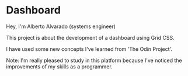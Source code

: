 # Dashboard

Hey, I'm Alberto Alvarado (systems engineer)

This project is about the development of a dashboard using Grid CSS.

I have used some new concepts I've learned from 'The Odin Project'.

Note: I'm really pleased to study in this platform because I've noticed the improvements of my skills as a programmer.